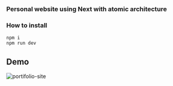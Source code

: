### Personal website using Next with atomic architecture

### How to install 
```
npm i
npm run dev
```

## Demo

![portifolio-site](video/sample.gif)
